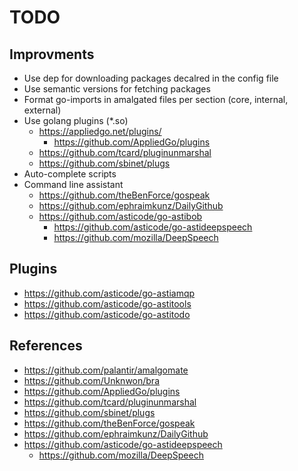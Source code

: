 # TODO

## Improvments
- Use dep for downloading packages decalred in the config file
- Use semantic versions for fetching packages
- Format go-imports in amalgated files per section (core, internal, external)
- Use golang plugins (*.so)
    - https://appliedgo.net/plugins/
        - https://github.com/AppliedGo/plugins
    - https://github.com/tcard/pluginunmarshal
    - https://github.com/sbinet/plugs
- Auto-complete scripts
- Command line assistant
    - https://github.com/theBenForce/gospeak
    - https://github.com/ephraimkunz/DailyGithub
    - https://github.com/asticode/go-astibob
        - https://github.com/asticode/go-astideepspeech
        - https://github.com/mozilla/DeepSpeech

## Plugins
- https://github.com/asticode/go-astiamqp
- https://github.com/asticode/go-astitools
- https://github.com/asticode/go-astitodo

## References
- https://github.com/palantir/amalgomate
- https://github.com/Unknwon/bra
- https://github.com/AppliedGo/plugins
- https://github.com/tcard/pluginunmarshal
- https://github.com/sbinet/plugs
- https://github.com/theBenForce/gospeak
- https://github.com/ephraimkunz/DailyGithub
- https://github.com/asticode/go-astideepspeech
    - https://github.com/mozilla/DeepSpeech